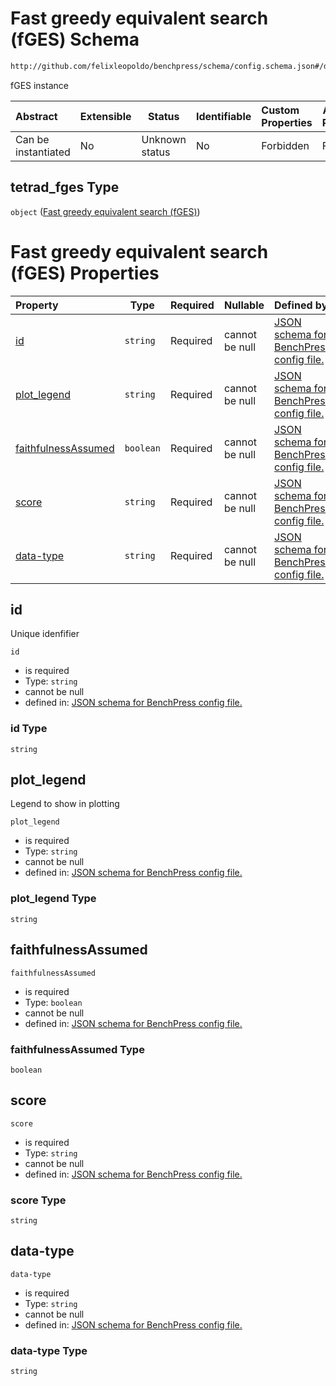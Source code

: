 # Fast greedy equivalent search (fGES) Schema

```txt
http://github.com/felixleopoldo/benchpress/schema/config.schema.json#/definitions/tetrad_fges
```

fGES instance


| Abstract            | Extensible | Status         | Identifiable | Custom Properties | Additional Properties | Access Restrictions | Defined In                                                                  |
| :------------------ | ---------- | -------------- | ------------ | :---------------- | --------------------- | ------------------- | --------------------------------------------------------------------------- |
| Can be instantiated | No         | Unknown status | No           | Forbidden         | Forbidden             | none                | [config.schema.json\*](../../out/config.schema.json "open original schema") |

## tetrad_fges Type

`object` ([Fast greedy equivalent search (fGES)](config-definitions-fast-greedy-equivalent-search-tetrad_fges.md))

# Fast greedy equivalent search (fGES) Properties

| Property                                    | Type      | Required | Nullable       | Defined by                                                                                                                                                                                                                                                      |
| :------------------------------------------ | --------- | -------- | -------------- | :-------------------------------------------------------------------------------------------------------------------------------------------------------------------------------------------------------------------------------------------------------------- |
| [id](#id)                                   | `string`  | Required | cannot be null | [JSON schema for BenchPress config file.](config-definitions-fast-greedy-equivalent-search-tetrad_fges-properties-id.md "http&#x3A;//github.com/felixleopoldo/benchpress/schema/config.schema.json#/definitions/tetrad_fges/properties/id")                                   |
| [plot_legend](#plot_legend)                 | `string`  | Required | cannot be null | [JSON schema for BenchPress config file.](config-definitions-fast-greedy-equivalent-search-tetrad_fges-properties-plot_legend.md "http&#x3A;//github.com/felixleopoldo/benchpress/schema/config.schema.json#/definitions/tetrad_fges/properties/plot_legend")                 |
| [faithfulnessAssumed](#faithfulnessAssumed) | `boolean` | Required | cannot be null | [JSON schema for BenchPress config file.](config-definitions-fast-greedy-equivalent-search-tetrad_fges-properties-faithfulnessassumed.md "http&#x3A;//github.com/felixleopoldo/benchpress/schema/config.schema.json#/definitions/tetrad_fges/properties/faithfulnessAssumed") |
| [score](#score)                             | `string`  | Required | cannot be null | [JSON schema for BenchPress config file.](config-definitions-fast-greedy-equivalent-search-tetrad_fges-properties-score.md "http&#x3A;//github.com/felixleopoldo/benchpress/schema/config.schema.json#/definitions/tetrad_fges/properties/score")                             |
| [data-type](#data-type)                     | `string`  | Required | cannot be null | [JSON schema for BenchPress config file.](config-definitions-fast-greedy-equivalent-search-tetrad_fges-properties-data-type.md "http&#x3A;//github.com/felixleopoldo/benchpress/schema/config.schema.json#/definitions/tetrad_fges/properties/data-type")                     |

## id

Unique idenfifier


`id`

-   is required
-   Type: `string`
-   cannot be null
-   defined in: [JSON schema for BenchPress config file.](config-definitions-fast-greedy-equivalent-search-tetrad_fges-properties-id.md "http&#x3A;//github.com/felixleopoldo/benchpress/schema/config.schema.json#/definitions/tetrad_fges/properties/id")

### id Type

`string`

## plot_legend

Legend to show in plotting


`plot_legend`

-   is required
-   Type: `string`
-   cannot be null
-   defined in: [JSON schema for BenchPress config file.](config-definitions-fast-greedy-equivalent-search-tetrad_fges-properties-plot_legend.md "http&#x3A;//github.com/felixleopoldo/benchpress/schema/config.schema.json#/definitions/tetrad_fges/properties/plot_legend")

### plot_legend Type

`string`

## faithfulnessAssumed




`faithfulnessAssumed`

-   is required
-   Type: `boolean`
-   cannot be null
-   defined in: [JSON schema for BenchPress config file.](config-definitions-fast-greedy-equivalent-search-tetrad_fges-properties-faithfulnessassumed.md "http&#x3A;//github.com/felixleopoldo/benchpress/schema/config.schema.json#/definitions/tetrad_fges/properties/faithfulnessAssumed")

### faithfulnessAssumed Type

`boolean`

## score




`score`

-   is required
-   Type: `string`
-   cannot be null
-   defined in: [JSON schema for BenchPress config file.](config-definitions-fast-greedy-equivalent-search-tetrad_fges-properties-score.md "http&#x3A;//github.com/felixleopoldo/benchpress/schema/config.schema.json#/definitions/tetrad_fges/properties/score")

### score Type

`string`

## data-type




`data-type`

-   is required
-   Type: `string`
-   cannot be null
-   defined in: [JSON schema for BenchPress config file.](config-definitions-fast-greedy-equivalent-search-tetrad_fges-properties-data-type.md "http&#x3A;//github.com/felixleopoldo/benchpress/schema/config.schema.json#/definitions/tetrad_fges/properties/data-type")

### data-type Type

`string`

